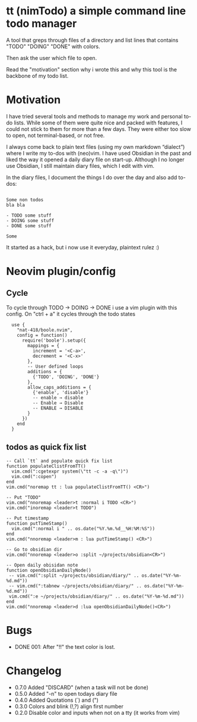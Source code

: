 tt (nimTodo) a simple command line todo manager
====================

A tool that greps through files of a directory and list lines 
that contains "TODO" "DOING" "DONE" with colors.

Then ask the user which file to open.

Read the "motivation" section why i wrote this
and why this tool is the backbone of my todo list.




Motivation
====================

I have tried several tools and methods to manage my work and personal to-do lists. 
While some of them were quite nice and packed with features, I could not stick to them for more than a few days. 
They were either too slow to open, not terminal-based, or not free.

I always come back to plain text files (using my own markdown “dialect”) where I write my to-dos with (neo)vim. 
I have used Obsidian in the past and liked the way it opened a daily diary file on start-up. 
Although I no longer use Obsidian, I still maintain diary files, which I edit with vim.

In the diary files, I document the things I do over the day and also add to-dos:
```

Some non todos 
bla bla

- TODO some stuff 
- DOING some stuff 
- DONE some stuff 

Some 
```

It started as a hack, but i now use it everyday, plaintext rulez :)

Neovim plugin/config
====================

Cycle
--------------------

To cycle through TODO -> DOING -> DONE i use a vim plugin with this config.
On "ctrl + a" it cycles through the todo states

```
  use {
    "nat-418/boole.nvim",
    config = function()
      require('boole').setup({
        mappings = {
          increment = '<C-a>',
          decrement = '<C-x>'
        },
        -- User defined loops
        additions = {
          {'TODO', 'DOING', 'DONE'}
        },
        allow_caps_additions = {
          {'enable', 'disable'}
          -- enable → disable
          -- Enable → Disable
          -- ENABLE → DISABLE
        }
      })
    end
  }
```

todos as quick fix list
--------------------

```
-- Call `tt` and populate quick fix list
function populateClistFromTT() 
  vim.cmd(":cgetexpr system(\"tt -c -a -q\")")
  vim.cmd(":copen")
end
vim.cmd("noremap tt : lua populateClistFromTT() <CR>")

-- Put "TODO"
vim.cmd("nnoremap <leader>t :normal i TODO <CR>")
vim.cmd("inoremap <leader>t TODO")

-- Put timestamp
function putTimeStamp() 
  vim.cmd(":normal i " .. os.date("%Y.%m.%d__%H:%M:%S"))
end
vim.cmd("nnoremap <leader>m : lua putTimeStamp() <CR>")

-- Go to obsidian dir
vim.cmd("nnoremap <leader>o :split ~/projects/obsidian<CR>")

-- Open daily obisidan note
function openObsidianDailyNode()
 -- vim.cmd(":split ~/projects/obsidian/diary/" .. os.date("%Y-%m-%d.md"))
 -- vim.cmd(":tabnew ~/projects/obsidian/diary/" .. os.date("%Y-%m-%d.md"))
 vim.cmd(":e ~/projects/obsidian/diary/" .. os.date("%Y-%m-%d.md"))
end
vim.cmd("nnoremap <leader>d :lua openObsidianDailyNode()<CR>")
```


Bugs
====================

- DONE 001: After "!!" the text color is lost.

Changelog
====================

- 0.7.0 Added "DISCARD" (when a task will not be done)
- 0.5.0 Added "-n" to open todays diary file
- 0.4.0 Added Quotations (`) and (")
- 0.3.0 Colors and blink (!,?) align first number
- 0.2.0 Disable color and inputs when not on a tty (it works from vim)
